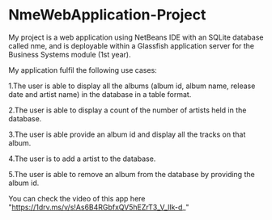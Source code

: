 # NmeWebApplication-Project
My project is a web application using NetBeans IDE with an SQLite database called nme, and is deployable within a Glassfish application server for the Business Systems module (1st year).

My application fulfil the following use cases:

1.The user is able to display all the albums (album id, album name, release date and artist name) in the database in a table format.

2.The user is able to display a count of the number of artists held in the database.

3.The user is able provide an album id and display all the tracks on that album.

4.The user is to add a artist to the database. 

5.The user is able to remove an album from the database by providing the album id.

You can check the video of this app here "https://1drv.ms/v/s!As6B4RGbfxQV5hEZrT3_V_lIk-d_"

